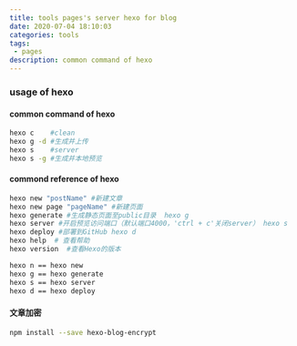 ```yaml
---
title: tools pages's server hexo for blog
date: 2020-07-04 18:10:03
categories: tools
tags:
 - pages
description: common command of hexo
---
```


### usage of hexo
<!-- more -->
#### common command of hexo
```sh
hexo c    #clean
hexo g -d #生成并上传
hexo s    #server
hexo s -g #生成并本地预览
```
#### commond reference of hexo
```sh
hexo new "postName" #新建文章
hexo new page "pageName" #新建页面
hexo generate #生成静态页面至public目录  hexo g
hexo server #开启预览访问端口（默认端口4000，'ctrl + c'关闭server） hexo s
hexo deploy #部署到GitHub hexo d
hexo help  # 查看帮助
hexo version  #查看Hexo的版本

hexo n == hexo new
hexo g == hexo generate
hexo s == hexo server
hexo d == hexo deploy
```

#### 文章加密
```sh
npm install --save hexo-blog-encrypt
```
